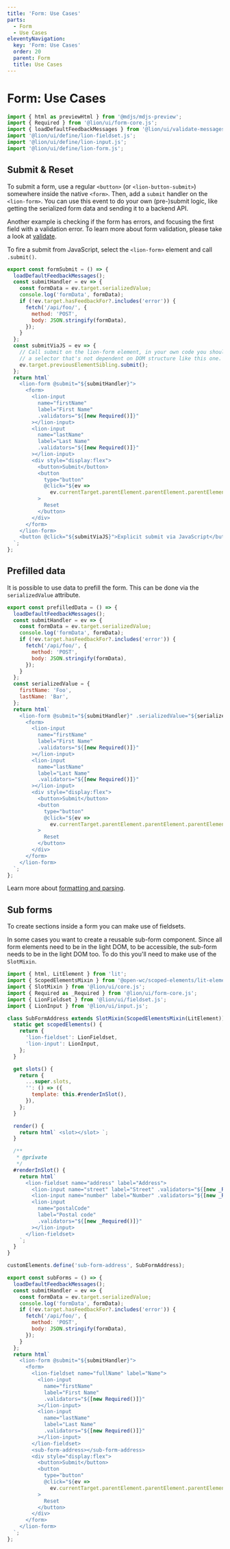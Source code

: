 ```yaml
---
title: 'Form: Use Cases'
parts:
  - Form
  - Use Cases
eleventyNavigation:
  key: 'Form: Use Cases'
  order: 20
  parent: Form
  title: Use Cases
---
```


# Form: Use Cases

```js script
import { html as previewHtml } from '@mdjs/mdjs-preview';
import { Required } from '@lion/ui/form-core.js';
import { loadDefaultFeedbackMessages } from '@lion/ui/validate-messages.js';
import '@lion/ui/define/lion-fieldset.js';
import '@lion/ui/define/lion-input.js';
import '@lion/ui/define/lion-form.js';
```

## Submit & Reset

To submit a form, use a regular `<button>` (or `<lion-button-submit>`) somewhere inside the native `<form>`. Then, add a `submit` handler on the `<lion-form>`. You can use this event to do your own (pre-)submit logic, like getting the serialized form data and sending it to a backend API.

Another example is checking if the form has errors, and focusing the first field with a validation error.
To learn more about form validation, please take a look at [validate](../../fundamentals/systems/form/validate.md).

To fire a submit from JavaScript, select the `<lion-form>` element and call `.submit()`.

```js preview-story
export const formSubmit = () => {
  loadDefaultFeedbackMessages();
  const submitHandler = ev => {
    const formData = ev.target.serializedValue;
    console.log('formData', formData);
    if (!ev.target.hasFeedbackFor?.includes('error')) {
      fetch('/api/foo/', {
        method: 'POST',
        body: JSON.stringify(formData),
      });
    }
  };
  const submitViaJS = ev => {
    // Call submit on the lion-form element, in your own code you should use
    // a selector that's not dependent on DOM structure like this one.
    ev.target.previousElementSibling.submit();
  };
  return html`
    <lion-form @submit="${submitHandler}">
      <form>
        <lion-input
          name="firstName"
          label="First Name"
          .validators="${[new Required()]}"
        ></lion-input>
        <lion-input
          name="lastName"
          label="Last Name"
          .validators="${[new Required()]}"
        ></lion-input>
        <div style="display:flex">
          <button>Submit</button>
          <button
            type="button"
            @click="${ev =>
              ev.currentTarget.parentElement.parentElement.parentElement.resetGroup()}"
          >
            Reset
          </button>
        </div>
      </form>
    </lion-form>
    <button @click="${submitViaJS}">Explicit submit via JavaScript</button>
  `;
};
```

## Prefilled data

It is possible to use data to prefill the form. This can be done via the `serializedValue` attribute.

```js preview-story
export const prefilledData = () => {
  loadDefaultFeedbackMessages();
  const submitHandler = ev => {
    const formData = ev.target.serializedValue;
    console.log('formData', formData);
    if (!ev.target.hasFeedbackFor?.includes('error')) {
      fetch('/api/foo/', {
        method: 'POST',
        body: JSON.stringify(formData),
      });
    }
  };
  const serializedValue = {
    firstName: 'Foo',
    lastName: 'Bar',
  };
  return html`
    <lion-form @submit="${submitHandler}" .serializedValue="${serializedValue}">
      <form>
        <lion-input
          name="firstName"
          label="First Name"
          .validators="${[new Required()]}"
        ></lion-input>
        <lion-input
          name="lastName"
          label="Last Name"
          .validators="${[new Required()]}"
        ></lion-input>
        <div style="display:flex">
          <button>Submit</button>
          <button
            type="button"
            @click="${ev =>
              ev.currentTarget.parentElement.parentElement.parentElement.resetGroup()}"
          >
            Reset
          </button>
        </div>
      </form>
    </lion-form>
  `;
};
```

Learn more about [formatting and parsing](../../fundamentals/systems/form/formatting-and-parsing.md).

## Sub forms

To create sections inside a form you can make use of fieldsets.

In some cases you want to create a reusable sub-form component. Since all form elements need to be in the light DOM, to be accessible, the sub-form needs to be in the light DOM too. To do this you'll need to make use of the `SlotMixin`.

```js preview-story
import { html, LitElement } from 'lit';
import { ScopedElementsMixin } from '@open-wc/scoped-elements/lit-element.js';
import { SlotMixin } from '@lion/ui/core.js';
import { Required as _Required } from '@lion/ui/form-core.js';
import { LionFieldset } from '@lion/ui/fieldset.js';
import { LionInput } from '@lion/ui/input.js';

class SubFormAddress extends SlotMixin(ScopedElementsMixin(LitElement)) {
  static get scopedElements() {
    return {
      'lion-fieldset': LionFieldset,
      'lion-input': LionInput,
    };
  }

  get slots() {
    return {
      ...super.slots,
      '': () => ({
        template: this.#renderInSlot(),
      }),
    };
  }

  render() {
    return html` <slot></slot> `;
  }

  /**
   * @private
   */
  #renderInSlot() {
    return html`
      <lion-fieldset name="address" label="Address">
        <lion-input name="street" label="Street" .validators="${[new _Required()]}"></lion-input>
        <lion-input name="number" label="Number" .validators="${[new _Required()]}"></lion-input>
        <lion-input
          name="postalCode"
          label="Postal code"
          .validators="${[new _Required()]}"
        ></lion-input>
      </lion-fieldset>
    `;
  }
}

customElements.define('sub-form-address', SubFormAddress);

export const subForms = () => {
  loadDefaultFeedbackMessages();
  const submitHandler = ev => {
    const formData = ev.target.serializedValue;
    console.log('formData', formData);
    if (!ev.target.hasFeedbackFor?.includes('error')) {
      fetch('/api/foo/', {
        method: 'POST',
        body: JSON.stringify(formData),
      });
    }
  };
  return html`
    <lion-form @submit="${submitHandler}">
      <form>
        <lion-fieldset name="fullName" label="Name">
          <lion-input
            name="firstName"
            label="First Name"
            .validators="${[new Required()]}"
          ></lion-input>
          <lion-input
            name="lastName"
            label="Last Name"
            .validators="${[new Required()]}"
          ></lion-input>
        </lion-fieldset>
        <sub-form-address></sub-form-address>
        <div style="display:flex">
          <button>Submit</button>
          <button
            type="button"
            @click="${ev =>
              ev.currentTarget.parentElement.parentElement.parentElement.resetGroup()}"
          >
            Reset
          </button>
        </div>
      </form>
    </lion-form>
  `;
};
```
